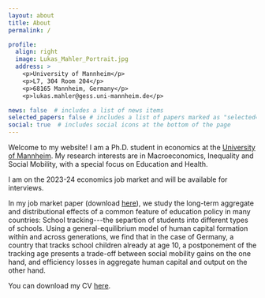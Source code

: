 ```yaml
---
layout: about
title: About
permalink: /

profile:
  align: right
  image: Lukas_Mahler_Portrait.jpg
  address: >
    <p>University of Mannheim</p>
    <p>L7, 304 Room 204</p>
    <p>68165 Mannheim, Germany</p>
    <p>lukas.mahler@gess.uni-mannheim.de</p>

news: false  # includes a list of news items
selected_papers: false # includes a list of papers marked as "selected={true}"
social: true  # includes social icons at the bottom of the page
---
```


Welcome to my website! I am a Ph.D. student in economics at the [University of Mannheim](https://www.vwl.uni-mannheim.de/en). My research interests are in Macroeconomics, Inequality and Social Mobility, with a special focus on Education and Health.

I am on the 2023-24 economics job market and will be available for interviews.

In my job market paper (download [here](https://lukasmahler.github.io/assets/pdf/Mahler_JMP.pdf)), we study the long-term aggregate and distributional effects of a common feature of education policy in many countries:
School tracking---the separtion of students into different types of schools. 
Using a general-equilibrium model of human capital formation within and across generations, we find that in the case of Germany, a country that tracks school children already at age 10, a postponement of the tracking age presents a trade-off between social mobility gains on the one hand, and efficiency losses in aggregate human capital and output on the other hand.

You can download my CV [here](https://lukasmahler.github.io/assets/pdf/CV_Mahler.pdf).



